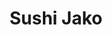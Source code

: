 ---
layout: place
title: "Sushi Jako"
permalink: /virginia/harrisonburg/sushi-jako.html
stateAbbr: VA
stateName: Virginia
cityName: Harrisonburg
seo:
  name: "Sushi Jako"
  type: Restaurant
  links: null
description: "Sushi Jako serves delicious sushi in Harrisonburg, Virginia. Try fresh Japanese dishes for a great dining experience. "
place_id: ChIJC-XtupuStIkRUfCrbkGfA1Q
photos:
  - name: >-
      places/ChIJC-XtupuStIkRUfCrbkGfA1Q/photos/AeeoHcIQkKYn3OFzvx3fnZCofSp9pyTp3BqtRyKeUWfQ4YshFRWpXsGfp8yXJfk82-3PYbKzIvDrtDNWCYajDdcsZSQwfwUoadekVXLs1oZJb4ShGBA6TfYsQ48PgwixOWbMc6wAUUn40hn7qF-JDc_XxCnC5m3xyCn-wCu9G6aDX10MYdGFfM5BLi85C6GNkrCTcJfhZRoNn1OcSl8uqrwQQyKOJn_JCknxb2mXdjj61hlj9f6QeOElVEXMcX2iAzfAQ6BKyia7iXaNib-m8yHQU7jqamtDlmTy4kAhhKa4rYMegWhGD3cBDyOK7vF-unFIc9vHEELH0cprc8KPJfGXYxTBcN8CFHbQ2vLv70yg9_3pwx5fTaOASAqidUQlAie3K2TGHWeasbca68PaNq9y78ViG8qfD8GkwgdpyTHk-ubvSZzX
    widthPx: 1920
    heightPx: 1080
    authorAttributions:
      - displayName: David McEnderfer
        uri: https://maps.google.com/maps/contrib/102511970713333238293
        photoUri: >-
          https://lh3.googleusercontent.com/a-/ALV-UjUPRtWmTYcyFwgxGyBFjDBn4RX-tHmGOberudbcS2VI3P1tkS7AfA=s100-p-k-no-mo
    flagContentUri: >-
      https://www.google.com/local/imagery/report/?cb_client=maps_api_places.places_api&image_key=!1e10!2sCIHM0ogKEICAgIDC46L5uwE&hl=en-US
    googleMapsUri: >-
      https://www.google.com/maps/place//data=!3m4!1e2!3m2!1sCIHM0ogKEICAgIDC46L5uwE!2e10!4m2!3m1!1s0x89b4929bbaede50b:0x54039f416eabf051
  - name: >-
      places/ChIJC-XtupuStIkRUfCrbkGfA1Q/photos/AeeoHcLT4m_hNoSf7XkTnhZQQEX2yFk8AyB3H4aPsrbmU_WeU-doD1M17BCX2ESE9w56AAqNQe__QLQaJu90lXpj_QZ_wlPjJMZ9r2pPjlrzR9SJGABt9_eeVkuZ2g1vgLiZ3Qag9ZbOg1LnzvlAGJ_Amgis1jdUzus2ORkDbw14IwkzwEGXkz8oh55dBd0YxDUhszP1Zwbfnk3Msc4raM-C-kvKOt9QkF-MS9Ulig-F9GaE_NRofLaNXQJB2zFAu0CIqTjdgbDmctJd9q5H44DDuEdLHNJcyM5Qdj7GFN3ibvilDZztHsb42alfwHsiyliPTyxJQYz9Xk7yQ1L_zMC1ZoODVlQfcOAHbaK0UdSlpiX_q2RSdg59LF4aLx9fliQ8rlce_4_J1AntKNPuQj_ycu2S3w77eYX8bNUn6Fe-vDFwuQ
    widthPx: 3925
    heightPx: 2157
    authorAttributions:
      - displayName: Lily Saunders (Alice Evil)
        uri: https://maps.google.com/maps/contrib/114107245713218214903
        photoUri: >-
          https://lh3.googleusercontent.com/a-/ALV-UjW8xZAxBxdXPIQOeg76uhSuXLimMSODScLRY9ewdLXndwTRNbpJ=s100-p-k-no-mo
    flagContentUri: >-
      https://www.google.com/local/imagery/report/?cb_client=maps_api_places.places_api&image_key=!1e10!2sCIHM0ogKEICAgICHju6BOQ&hl=en-US
    googleMapsUri: >-
      https://www.google.com/maps/place//data=!3m4!1e2!3m2!1sCIHM0ogKEICAgICHju6BOQ!2e10!4m2!3m1!1s0x89b4929bbaede50b:0x54039f416eabf051
  - name: >-
      places/ChIJC-XtupuStIkRUfCrbkGfA1Q/photos/AeeoHcImjgqXKASCo2mhDHRBIQCp78XirYT32iK4nwNQT_DBHbXkIs_hMjeCblt--u9WNrY7hh3GvHMCRDW90CupkKwIIoVppMaEzO-hQ1zGNQPydxFFs6CJFNQpQmzf3vNwo-ZqmSdn5i8kyseaKoka3HS36TkBn64K5Ef8JSayk9KPg_UoHe8T0N5D3dJFvMU8pXMJR_EkrHJ92-lWDcZ2LWBscFfIdS8WQPHvlbLrt8Cs6shtLWHXeqirQLWcRyc5Y4DtG6EX0M7qSK46WQGoZYkFyNEO5HOubQFY7nLtt3rpxnKe2SZh5Bx5NWfgBUzm5p-MKoLepKdTZVF5Hfh06P0axeTlKSaSdSIryk4u4VIKvnBwvOqeT258WuJTSgKDHL0mZr5yC4K6Wg1hKiQVe3CCFZeQuxlqntc7aW72GcMTKg
    widthPx: 4032
    heightPx: 3024
    authorAttributions:
      - displayName: Logan M
        uri: https://maps.google.com/maps/contrib/100984856243579918263
        photoUri: >-
          https://lh3.googleusercontent.com/a/ACg8ocL5bNkHyYsJKomVmDPYzHcX_QfHLOpX-1dgH-tlNLlQojJP7g=s100-p-k-no-mo
    flagContentUri: >-
      https://www.google.com/local/imagery/report/?cb_client=maps_api_places.places_api&image_key=!1e10!2sCIHM0ogKEICAgICF07m4HA&hl=en-US
    googleMapsUri: >-
      https://www.google.com/maps/place//data=!3m4!1e2!3m2!1sCIHM0ogKEICAgICF07m4HA!2e10!4m2!3m1!1s0x89b4929bbaede50b:0x54039f416eabf051
  - name: >-
      places/ChIJC-XtupuStIkRUfCrbkGfA1Q/photos/AeeoHcLHt0I-1WV_nLFp7sT_VSLcvfebPrkYupQ18ltKg4BLMXd_9vDPlpciyfdncwqjh0bxFeUDi6ccMiG-JRf9ceTjMLmQsS35pZ3RESxjJsKpldFi6a_IJAqd1_JAeylrzUkC7iYXjmYKX2zgNxIJRSDLgmPobeSYUH5P5CFzy1X1oCRj_CBoaroYtTdz_LgsOLW4ycoqegEOOqXOCwRXzdT7jbFVfARtZvOrb_U96hjrwVt4gF6nbtpXtbQ3eCZcb1gNQCBJbU72ZPsy0clm_QSCnP0T2GOAYyJwQ3Yp_Y6BGbvcUuUXVkyqZeoT0lANoZSCvwSrRrbGPY22qLGsP738OzTHEnBA4_iVvmg2D9XYQoCsuDesavBrEK22drGtseMHfgyVVjPzWLa4umhRETpM5Ka-FLUCchQjUQNVJ64GNg
    widthPx: 4080
    heightPx: 2296
    authorAttributions:
      - displayName: Lily Saunders (Alice Evil)
        uri: https://maps.google.com/maps/contrib/114107245713218214903
        photoUri: >-
          https://lh3.googleusercontent.com/a-/ALV-UjW8xZAxBxdXPIQOeg76uhSuXLimMSODScLRY9ewdLXndwTRNbpJ=s100-p-k-no-mo
    flagContentUri: >-
      https://www.google.com/local/imagery/report/?cb_client=maps_api_places.places_api&image_key=!1e10!2sCIHM0ogKEICAgICHju6BBQ&hl=en-US
    googleMapsUri: >-
      https://www.google.com/maps/place//data=!3m4!1e2!3m2!1sCIHM0ogKEICAgICHju6BBQ!2e10!4m2!3m1!1s0x89b4929bbaede50b:0x54039f416eabf051
  - name: >-
      places/ChIJC-XtupuStIkRUfCrbkGfA1Q/photos/AeeoHcJeqZM2TVlRj8qMJbjWdkObSnfQ-F_Ky_Pzcz48oaUbwyvzYwk-ZM9pnPK3Or7j0XKvPm2pOkPMSSmUSJnY8RclwlcpVfC3sPDhZ1nV8LZzKXpwxlccaxUYXz1_QjLG48bTKNi0iYtbfNzo8sMclkGZWaChGug5NJaPyUgWP4YMpFWieA4YPd30u0RUc1sbrwIUL22iu8Lt7syMUB-FsGtZPzc7MTVQNri_OgzMTS0xwTvsPMth0aLL0qFsfWkEMBlfvsMRwrmjFl4UrxS1Hcz8sg4u5TwU63KwawiVwWPBg-dknsJ0WuEfqsQOGH159eB6xfs1HYWFc-5AifcxPCWd6JwtXGZmfV-VKNWhxSaURkR_8ojLlxXqrTNbQy-FDuIv5kVXhoYO79OoL2uHDkPJ1xZ6FmU_uX421WZZvgrTVa_6
    widthPx: 3024
    heightPx: 4032
    authorAttributions:
      - displayName: M C
        uri: https://maps.google.com/maps/contrib/114254008952208463588
        photoUri: >-
          https://lh3.googleusercontent.com/a-/ALV-UjWGnnGeXqYD6_DJLSvn9RZVS4lSIDtJmT-Bi16OLUXeNUsJGsqiOA=s100-p-k-no-mo
    flagContentUri: >-
      https://www.google.com/local/imagery/report/?cb_client=maps_api_places.places_api&image_key=!1e10!2sCIHM0ogKEICAgIDhy-fPkAE&hl=en-US
    googleMapsUri: >-
      https://www.google.com/maps/place//data=!3m4!1e2!3m2!1sCIHM0ogKEICAgIDhy-fPkAE!2e10!4m2!3m1!1s0x89b4929bbaede50b:0x54039f416eabf051
  - name: >-
      places/ChIJC-XtupuStIkRUfCrbkGfA1Q/photos/AeeoHcInGC5Va2xUVYeWWq162ugRCP-kOiv-XAnVrSNntSSpotdhIKvDIm1iRvuMzUZ-oHl5EHcnPTkJ9IOb_wvJGyVTRV1V8ACX3kgsUFFjJdlXqDY4VjuHrfkto8FjINnAoHG4FpyrIWpPAQOqfmAhJUSx72w1LPuUB6faPAab5X0mjYM9FZauFBVOOTeOYfPQhs9fD7D8637XEfASQxJpJ3EM3KB8necDZ0E7zRX0nA7hRzgvzc6o7kS7FgsUIl-Jund-s5yZSI8wdCCHxBfbePj7437yYcIdcCr0FTlYXXRx-qxolgkkpewd-4XNY3eEK-Y8BL_Yd7OgJttaBClPPfOsSvMfNiXwJOR5naXNsvQJ7Jebl4nkYUQPkdRlFdjH0mJUCEpF0KEJs6e-OaLhM2M-V-APz2_SzK5YrpFhyUKOsL1H
    widthPx: 3048
    heightPx: 2195
    authorAttributions:
      - displayName: Lily Saunders (Alice Evil)
        uri: https://maps.google.com/maps/contrib/114107245713218214903
        photoUri: >-
          https://lh3.googleusercontent.com/a-/ALV-UjW8xZAxBxdXPIQOeg76uhSuXLimMSODScLRY9ewdLXndwTRNbpJ=s100-p-k-no-mo
    flagContentUri: >-
      https://www.google.com/local/imagery/report/?cb_client=maps_api_places.places_api&image_key=!1e10!2sCIHM0ogKEICAgICHju6B2QE&hl=en-US
    googleMapsUri: >-
      https://www.google.com/maps/place//data=!3m4!1e2!3m2!1sCIHM0ogKEICAgICHju6B2QE!2e10!4m2!3m1!1s0x89b4929bbaede50b:0x54039f416eabf051
  - name: >-
      places/ChIJC-XtupuStIkRUfCrbkGfA1Q/photos/AeeoHcLnZL7VgKT3RF3Ea8QWxF30ZSFtNNFiUTWlrk0KOOhrAUAQ1Oq3eaiPYAe9Eo_30eS0Trdt8G2Q7Z440wOxGzITLSiprH0A0H2Q9WJRTuaw8jy9SMpAzbjIKbNNEc6i1jap0zbOjTTj9gNRCL96_4HXMP6uGnjQ8UyuhvABHWojiqxX0Y8Jo2DHtwXLFgKIErJxZ4nL-SJ_RBFU_LUpTCtOAfaifj45B2PZs6lY1ZhdRshZ9zMoqZ2HGzENWwLFN7IBmOMUUhiExNtkd-lJhkBl5B9J4HZFIAPt0c7LAEQSxeWJkQmW1LH0yJ1haDEv0YQm6PV68kDBlxhTbZo0ZqEiiMHQV44DMei4RS6BNIuzEDumXyiCJfdlcUc_oMC-bVxGJyiKzdYGny2bqtGCjkL04hTwhPHO-SPh2rhvaWAhItgd
    widthPx: 3024
    heightPx: 4032
    authorAttributions:
      - displayName: Jordan Gibson
        uri: https://maps.google.com/maps/contrib/117700951395312884708
        photoUri: >-
          https://lh3.googleusercontent.com/a/ACg8ocItSbong76MH0brharXjAsgbxiASWDJG3Awj3ME_2LgHwGp7A=s100-p-k-no-mo
    flagContentUri: >-
      https://www.google.com/local/imagery/report/?cb_client=maps_api_places.places_api&image_key=!1e10!2sCIHM0ogKEICAgIDVu4zl6gE&hl=en-US
    googleMapsUri: >-
      https://www.google.com/maps/place//data=!3m4!1e2!3m2!1sCIHM0ogKEICAgIDVu4zl6gE!2e10!4m2!3m1!1s0x89b4929bbaede50b:0x54039f416eabf051
  - name: >-
      places/ChIJC-XtupuStIkRUfCrbkGfA1Q/photos/AeeoHcIkp6ltIGEWYLVl6f9zWngfp_5tyBfweqV3jvHzDrzNIyxA2sUGsm0rqVrTJOhGrrcI5jDcSi_P3ZEDjdphnI0CQlWU0-CodLBj5N7EmIZRgVoU9DclLAq5DGmIitT5Z-IiRqzx_NoNFY8ESMi6U8Mw7P_M4OAKPUImP9jBv-1VemMa--an1zvoXMUGsMarKZ4PhaAXYkh17DqQe581Ybf1AVBgCI0t-bpWTeyO4XMkmA7vrEeH3-IG6KIh7VV3BrdTF9HmslBCUvt432-TzvI8U-g_11OFTISjEsRBDOK7OYnnLc68Bl90G7Chp8CU2ltqyo-j0bABxIPmMDVkPu7wWlx5XeetKjI506GliEowqTVD4O5709WTK0jxLIZ9FArRdfzozES-hUzB2M6JqO2KAwHFtwNWAJC8__acYkMSKA
    widthPx: 4032
    heightPx: 3024
    authorAttributions:
      - displayName: Jeremy Green
        uri: https://maps.google.com/maps/contrib/106600884164442723994
        photoUri: >-
          https://lh3.googleusercontent.com/a/ACg8ocLiuGduBRy1HnjvyoqNvK1kAgWsLHb6g5Dl9tv5puhxm93X0A=s100-p-k-no-mo
    flagContentUri: >-
      https://www.google.com/local/imagery/report/?cb_client=maps_api_places.places_api&image_key=!1e10!2sCIHM0ogKEICAgMDQo8yTEA&hl=en-US
    googleMapsUri: >-
      https://www.google.com/maps/place//data=!3m4!1e2!3m2!1sCIHM0ogKEICAgMDQo8yTEA!2e10!4m2!3m1!1s0x89b4929bbaede50b:0x54039f416eabf051
  - name: >-
      places/ChIJC-XtupuStIkRUfCrbkGfA1Q/photos/AeeoHcJjJRUFEtKImoRy-Ta0TbkSJMtQKxQkNUyWfGsppmmm6E-DX8HlSuQ6vdPn0e6Rb_4J7RM-o-WehUoa3AfPdN7_Bj6OiGh9gU2w0DdacKEjh6VqrMNMZXnjFSxhhxYNX0inWRBLXWyupMVcwvhVgoFfE6mtDMezpNMawDsI1gs_Vb0JqrN6N0nC74YIrjew04WZEQSUwzr1SKMwPpy8KPOUyIf3vqQnl7LUtqI8Bs5anO19Zk3smG2S5QcOGavX4crhkV4AN4jFaGaR5OuJXru4is2h2IrjPBrayVjcNHOrwSONFJTn5QCrvg_gazMfIc33iABKN3ByoeL-DQSB9JJa3FvIvXIvo-7Pz_ic6yIf5XltzWgo8EFxB6c_O_xWd32otcD7nbUiffRmUsEVU8UvPMwdi1Hv-e2Apq7c4sQDgQ
    widthPx: 4048
    heightPx: 3036
    authorAttributions:
      - displayName: Owlletyouknow
        uri: https://maps.google.com/maps/contrib/111997842169890343334
        photoUri: >-
          https://lh3.googleusercontent.com/a-/ALV-UjU7f6C6PCYY6Q3c7RoS9ZHim3SjL6orAXCLbKBTlKr03lcE6GAH=s100-p-k-no-mo
    flagContentUri: >-
      https://www.google.com/local/imagery/report/?cb_client=maps_api_places.places_api&image_key=!1e10!2sCIHM0ogKEICAgICk1qHiMw&hl=en-US
    googleMapsUri: >-
      https://www.google.com/maps/place//data=!3m4!1e2!3m2!1sCIHM0ogKEICAgICk1qHiMw!2e10!4m2!3m1!1s0x89b4929bbaede50b:0x54039f416eabf051
  - name: >-
      places/ChIJC-XtupuStIkRUfCrbkGfA1Q/photos/AeeoHcJQMksMEwUBnNvruCwf2nxyvPk6nbhGK2HBw0v4V6eiRzhpt6PL7y2vXKPtdp6WHRmeQW4XzVoS47okTXaThnIw5zOM9wtXq74b8NNj41c4zmeLF2KkWozo60AX9XJJeEEKpaXEsy-rGd39btVNNj_0ecsYmcL5hEIYAwAdtgMeDx2hwUjohtoLkSlulUJ96ZA4mXCh1Vvlfzi9-UM3SFXjB4LIE76mCUqNYlFddTIkAtUAtZlxM5TJy4RocXMwD2CbyJb3l--0vMQTe5VJrOYEjZn1vMIKfhq913p_LaNOijVkOqX4WwszeSLrPlQWG1SzyPibsgN6QG-LToL-NC-jCfyiVf7g1_GJldMVHH98VN2b6iUnbYY-EINtdWjf_zIZmIPtM1EwS1EYj3L9AJbREEjpB1EFn3Fyeed_wd4
    widthPx: 4800
    heightPx: 2700
    authorAttributions:
      - displayName: Alex & Kathy Neyland
        uri: https://maps.google.com/maps/contrib/101484205392399812447
        photoUri: >-
          https://lh3.googleusercontent.com/a/ACg8ocKbup3iQqMMqhKtvq4FDczmjxYb_vCFdum7qg5WzuIzpAvqpg=s100-p-k-no-mo
    flagContentUri: >-
      https://www.google.com/local/imagery/report/?cb_client=maps_api_places.places_api&image_key=!1e10!2sCIHM0ogKEICAgIC41qqrFQ&hl=en-US
    googleMapsUri: >-
      https://www.google.com/maps/place//data=!3m4!1e2!3m2!1sCIHM0ogKEICAgIC41qqrFQ!2e10!4m2!3m1!1s0x89b4929bbaede50b:0x54039f416eabf051
address: '182 Neff Ave # W10, Harrisonburg, VA 22801, USA'
street: '182 Neff Ave # W10'
city: Harrisonburg
state: VA
zip: '22801'
country: USA
neighborhood: null
latitude: '38.426751'
longitude: '-78.846446'
accessibility_options:
  wheelchairAccessibleParking: true
  wheelchairAccessibleEntrance: true
  wheelchairAccessibleRestroom: true
  wheelchairAccessibleSeating: true
business_status: OPERATIONAL
name: Sushi Jako
google_maps_links:
  directionsUri: >-
    https://www.google.com/maps/dir//''/data=!4m7!4m6!1m1!4e2!1m2!1m1!1s0x89b4929bbaede50b:0x54039f416eabf051!3e0
  placeUri: https://maps.google.com/?cid=6053857427494531153
  writeAReviewUri: >-
    https://www.google.com/maps/place//data=!4m3!3m2!1s0x89b4929bbaede50b:0x54039f416eabf051!12e1
  reviewsUri: >-
    https://www.google.com/maps/place//data=!4m4!3m3!1s0x89b4929bbaede50b:0x54039f416eabf051!9m1!1b1
  photosUri: >-
    https://www.google.com/maps/place//data=!4m3!3m2!1s0x89b4929bbaede50b:0x54039f416eabf051!10e5
primary_type: Sushi Restaurant
opening_hours:
  regular: null
  current: null
secondary_opening_hours:
  regular:
    weekdayDescriptions: null
    type: null
  current:
    weekdayDescriptions: null
    type: null
phone: null
price_level: null
price_range: null
rating: null
rating_count: 0
website: null
reviews: null
parking_options: null
payment_options: null
allow_dogs: null
curbside_pickup: null
delivery: null
dine_in: null
good_for_children: null
good_for_groups: null
good_for_sports: null
live_music: null
menu_for_children: null
outdoor_seating: null
reservable: null
restroom: null
serves_beer: null
serves_breakfast: null
serves_brunch: null
serves_cocktails: null
serves_coffee: null
serves_dinner: null
serves_dessert: null
serves_lunch: null
serves_vegetarian_food: null
serves_wine: null
takeout: null
update_category: essentials
summary: null

---